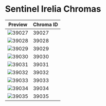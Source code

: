 # Sentinel Irelia Chromas

| Preview | Chroma ID |
|---------|-----------|
| ![39027](https://raw.communitydragon.org/latest/plugins/rcp-be-lol-game-data/global/default/v1/champion-chroma-images/39/39027.png) | 39027 |
| ![39028](https://raw.communitydragon.org/latest/plugins/rcp-be-lol-game-data/global/default/v1/champion-chroma-images/39/39028.png) | 39028 |
| ![39029](https://raw.communitydragon.org/latest/plugins/rcp-be-lol-game-data/global/default/v1/champion-chroma-images/39/39029.png) | 39029 |
| ![39030](https://raw.communitydragon.org/latest/plugins/rcp-be-lol-game-data/global/default/v1/champion-chroma-images/39/39030.png) | 39030 |
| ![39031](https://raw.communitydragon.org/latest/plugins/rcp-be-lol-game-data/global/default/v1/champion-chroma-images/39/39031.png) | 39031 |
| ![39032](https://raw.communitydragon.org/latest/plugins/rcp-be-lol-game-data/global/default/v1/champion-chroma-images/39/39032.png) | 39032 |
| ![39033](https://raw.communitydragon.org/latest/plugins/rcp-be-lol-game-data/global/default/v1/champion-chroma-images/39/39033.png) | 39033 |
| ![39034](https://raw.communitydragon.org/latest/plugins/rcp-be-lol-game-data/global/default/v1/champion-chroma-images/39/39034.png) | 39034 |
| ![39035](https://raw.communitydragon.org/latest/plugins/rcp-be-lol-game-data/global/default/v1/champion-chroma-images/39/39035.png) | 39035 |